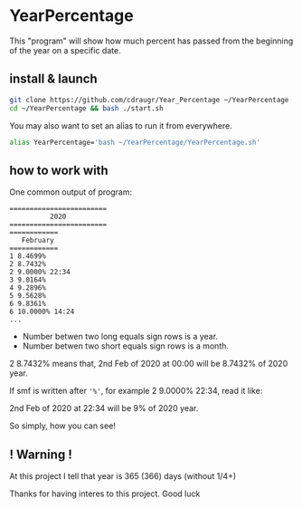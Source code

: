 # YearPercentage
This "program" will show how much percent has passed from the beginning of the year on a specific date.

## install & launch
```bash
git clone https://github.com/cdraugr/Year_Percentage ~/YearPercentage
cd ~/YearPercentage && bash ./start.sh
```
You may also want to set an alias to run it from everywhere. 
```bash
alias YearPercentage='bash ~/YearPercentage/YearPercentage.sh'
```

## how to work with

One common output of program:
```
========================
          2020
========================
============
   February
============
1 8.4699%
2 8.7432%
2 9.0000% 22:34
3 9.0164%
4 9.2896%
5 9.5628%
6 9.8361%
6 10.0000% 14:24
...
```
* Number betwen two long equals sign rows is a year. 
* Number betwen two short equals sign rows is a month. 

2 8.7432% means that, 2nd Feb of 2020 at 00:00 will be 8.7432% of 2020 year. 

If smf is written after `'%'`, for example 2 9.0000% 22:34, read it like:

2nd Feb of 2020 at 22:34 will be 9% of 2020 year. 

So simply, how you can see!

## ! Warning !
At this project I tell that year is 365 (366) days (without 1/4+)

Thanks for having interes to this project. Good luck

